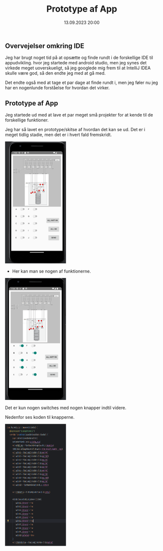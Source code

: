 ﻿---
title: Prototype af App
date: 13.09.2023 20:00
categories: [Projekt]
tags: [nolek,projekt,appudvikling,prototype]
---
## Overvejelser omkring IDE

Jeg har brugt noget tid på at opsætte og finde rundt i de forskellige IDE til appudvikling. hvor jeg startede med android studio,
men jeg synes det virkede meget uoverskueligt, så jeg googlede mig frem til at IntelliJ IDEA skulle være god, så den endte jeg med at gå med.

Det endte også med at tage et par dage at finde rundt i, men jeg føler nu jeg har en nogenlunde forståelse for hvordan det virker.

## Prototype af App

Jeg startede ud med at lave et par meget små projekter for at kende til de forskellige funktioner.

Jeg har så lavet en prototype/skitse af hvordan det kan se ud. Det er i meget tidlig stadie, men det er i hvert fald fremskridt.


<div style="text-align: left">
  <img src="/assets/images/Appimages/Prototype.png" alt="Something went wrong loading the image." width="200" height="400"/>
</div>

- Her kan man se nogen af funktionerne.

<div style="text-align: left">
  <img src="/assets/images/Appimages/Prototype med funktioner.png" alt="Something went wrong loading the image." width="200" height="400"/>
</div>

Det er kun nogen switches med nogen knapper indtil videre.

Nedenfor ses koden til knapperne.

<div style="text-align: left">
  <img src="/assets/images/Appimages/Kode til knap funktioner.png" alt="Something went wrong loading the image." width="200" height="400"/>
</div>
